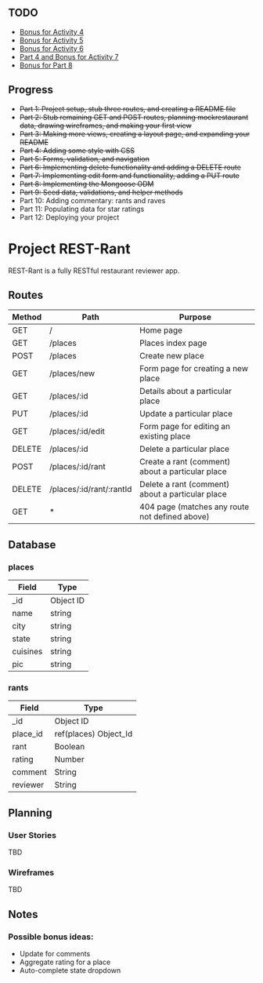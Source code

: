 ## TODO

- [Bonus for Activity 4](https://digitalskills.instructure.com/courses/6038/pages/activity-be-4-rest-rant-part-4?module_item_id=783689)
- [Bonus for Activity 5](https://digitalskills.instructure.com/courses/6038/pages/activity-be-4-rest-rant-part-5?module_item_id=783665)
- [Bonus for Activity 6](https://digitalskills.instructure.com/courses/6038/pages/activity-be-5-rest-rant-part-6?module_item_id=783674)
- [Part 4 and Bonus for Activity 7](https://digitalskills.instructure.com/courses/6038/pages/activity-be-5-rest-rant-part-7?module_item_id=783680)
- [Bonus for Part 8](https://digitalskills.instructure.com/courses/6038/pages/activity-be-7-rest-rant-part-8?module_item_id=783726)

## Progress

- ~~Part 1: Project setup, stub three routes, and creating a README file~~
- ~~Part 2: Stub remaining GET and POST routes, planning mockrestaurant data, drawing wireframes, and making your first view~~
- ~~Part 3: Making more views, creating a layout page, and expanding your README~~
- ~~Part 4: Adding some style with CSS~~
- ~~Part 5: Forms, validation, and navigation~~
- ~~Part 6: Implementing delete functionality and adding a DELETE route~~
- ~~Part 7: Implementing edit form and functionality, adding a PUT route~~
- ~~Part 8: Implementing the Mongoose ODM~~
- ~~Part 9: Seed data, validations, and helper methods~~
- Part 10: Adding commentary: rants and raves
- Part 11: Populating data for star ratings
- Part 12: Deploying your project

# Project REST-Rant

REST-Rant is a fully RESTful restaurant reviewer app.

## Routes

| Method | Path                     | Purpose                                          |
| ------ | ------------------------ | ------------------------------------------------ |
| GET    | /                        | Home page                                        |
| GET    | /places                  | Places index page                                |
| POST   | /places                  | Create new place                                 |
| GET    | /places/new              | Form page for creating a new place               |
| GET    | /places/:id              | Details about a particular place                 |
| PUT    | /places/:id              | Update a particular place                        |
| GET    | /places/:id/edit         | Form page for editing an existing place          |
| DELETE | /places/:id              | Delete a particular place                        |
| POST   | /places/:id/rant         | Create a rant (comment) about a particular place |
| DELETE | /places/:id/rant/:rantId | Delete a rant (comment) about a particular place |
| GET    | \*                       | 404 page (matches any route not defined above)   |

## Database

### places

| Field    | Type      |
| -------- | --------- |
| \_id     | Object ID |
| name     | string    |
| city     | string    |
| state    | string    |
| cuisines | string    |
| pic      | string    |

### rants

| Field    | Type                  |
| -------- | --------------------- |
| \_id     | Object ID             |
| place_id | ref(places) Object_Id |
| rant     | Boolean               |
| rating   | Number                |
| comment  | String                |
| reviewer | String                |

## Planning

### User Stories

TBD

### Wireframes

TBD

## Notes

### Possible bonus ideas:

- Update for comments
- Aggregate rating for a place
- Auto-complete state dropdown
